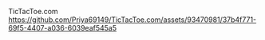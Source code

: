  TicTacToe.com
https://github.com/Priya69149/TicTacToe.com/assets/93470981/37b4f771-69f5-4407-a036-6039eaf545a5

